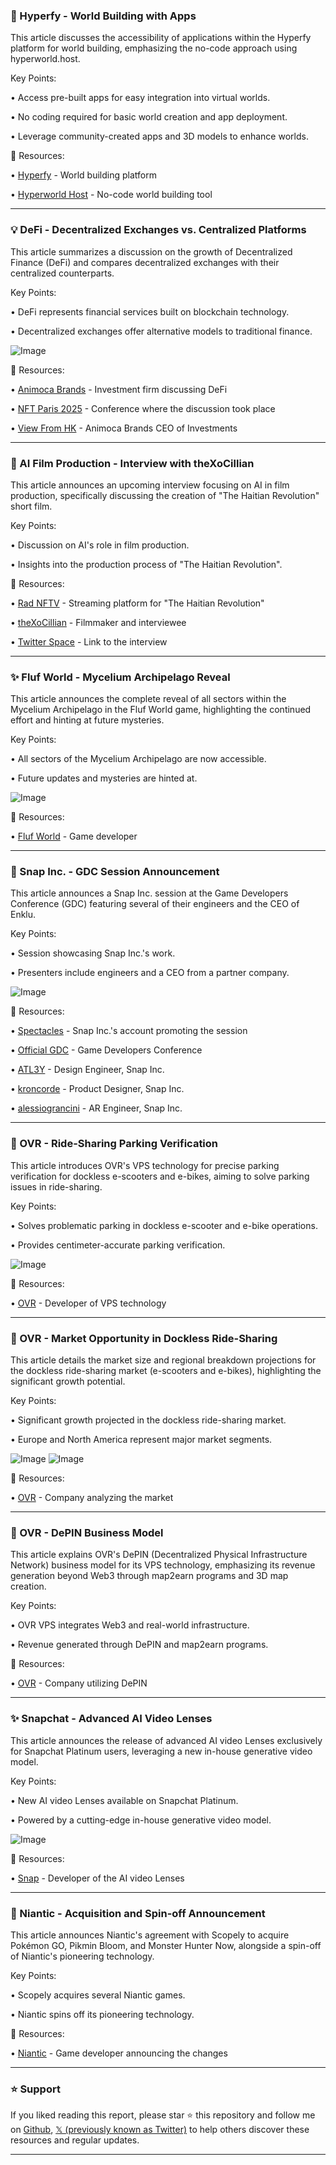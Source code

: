 ### 🚀  Hyperfy - World Building with Apps

This article discusses the accessibility of applications within the Hyperfy platform for world building, emphasizing the no-code approach using hyperworld.host.

Key Points:

• Access pre-built apps for easy integration into virtual worlds.

• No coding required for basic world creation and app deployment.

• Leverage community-created apps and 3D models to enhance worlds.


🔗 Resources:

• [Hyperfy](https://x.com/hyperfy_io) -  World building platform

• [Hyperworld Host](https://hyperworld.host) - No-code world building tool


---
### 💡 DeFi - Decentralized Exchanges vs. Centralized Platforms

This article summarizes a discussion on the growth of Decentralized Finance (DeFi) and compares decentralized exchanges with their centralized counterparts.

Key Points:

•  DeFi represents financial services built on blockchain technology.

•  Decentralized exchanges offer alternative models to traditional finance.


![Image](https://pbs.twimg.com/media/Gl5G9DqXoAAIsJE?format=jpg&name=small)

🔗 Resources:

• [Animoca Brands](https://x.com/animocabrands) - Investment firm discussing DeFi

• [NFT Paris 2025](https://x.com/nft_paris) - Conference where the discussion took place

• [View From HK](https://x.com/viewfromhk) - Animoca Brands CEO of Investments


---
### 🤖 AI Film Production - Interview with theXoCillian

This article announces an upcoming interview focusing on AI in film production, specifically discussing the creation of "The Haitian Revolution" short film.

Key Points:

• Discussion on AI's role in film production.

•  Insights into the production process of "The Haitian Revolution".


🔗 Resources:

• [Rad NFTV](https://x.com/RadNFTV) - Streaming platform for "The Haitian Revolution"

• [theXoCillian](https://x.com/theXoCillian) -  Filmmaker and interviewee

• [Twitter Space](https://x.com/i/spaces/1lDxLzbqgZkGm/peek) - Link to the interview


---
### ✨ Fluf World - Mycelium Archipelago Reveal

This article announces the complete reveal of all sectors within the Mycelium Archipelago in the Fluf World game, highlighting the continued effort and hinting at future mysteries.

Key Points:

• All sectors of the Mycelium Archipelago are now accessible.

•  Future updates and mysteries are hinted at.


![Image](https://pbs.twimg.com/amplify_video_thumb/1899926152476778496/img/LLOAntHw_owDvdnj.jpg)

🔗 Resources:

• [Fluf World](https://x.com/flufworld) - Game developer


---
### 🤖 Snap Inc. - GDC Session Announcement

This article announces a Snap Inc. session at the Game Developers Conference (GDC) featuring several of their engineers and the CEO of Enklu.

Key Points:

•  Session showcasing Snap Inc.'s work.

•  Presenters include engineers and a CEO from a partner company.


![Image](https://pbs.twimg.com/media/Gl23xj2bYAQy854?format=jpg&name=small)

🔗 Resources:

• [Spectacles](https://x.com/Spectacles) - Snap Inc.'s account promoting the session

• [Official GDC](https://x.com/Official_GDC) - Game Developers Conference

• [ATL3Y](https://x.com/ATL3Y) - Design Engineer, Snap Inc.

• [kroncorde](https://x.com/kroncorde) - Product Designer, Snap Inc.

• [alessiograncini](https://x.com/alessiograncini) - AR Engineer, Snap Inc.


---
### 🤖 OVR - Ride-Sharing Parking Verification

This article introduces OVR's VPS technology for precise parking verification for dockless e-scooters and e-bikes, aiming to solve parking issues in ride-sharing.

Key Points:

• Solves problematic parking in dockless e-scooter and e-bike operations.

• Provides centimeter-accurate parking verification.


![Image](https://pbs.twimg.com/ext_tw_video_thumb/1899870626032005120/pu/img/zOQWa0XtqFaYGq99.jpg)

🔗 Resources:

• [OVR](https://x.com/OVRtheReality) - Developer of VPS technology


---
### 🤖 OVR - Market Opportunity in Dockless Ride-Sharing

This article details the market size and regional breakdown projections for the dockless ride-sharing market (e-scooters and e-bikes), highlighting the significant growth potential.

Key Points:

•  Significant growth projected in the dockless ride-sharing market.

•  Europe and North America represent major market segments.


![Image](https://pbs.twimg.com/media/Gl2zK4GXwAEPxSu?format=png&name=medium)
![Image](https://pbs.twimg.com/media/Gl2zP8JW0AA0Ksi?format=png&name=medium)

🔗 Resources:

• [OVR](https://x.com/OVRtheReality) -  Company analyzing the market


---
### 🤖 OVR - DePIN Business Model

This article explains OVR's DePIN (Decentralized Physical Infrastructure Network) business model for its VPS technology, emphasizing its revenue generation beyond Web3 through map2earn programs and 3D map creation.

Key Points:

•  OVR VPS integrates Web3 and real-world infrastructure.

•  Revenue generated through DePIN and map2earn programs.


🔗 Resources:

• [OVR](https://x.com/OVRtheReality) -  Company utilizing DePIN


---
### ✨ Snapchat - Advanced AI Video Lenses

This article announces the release of advanced AI video Lenses exclusively for Snapchat Platinum users, leveraging a new in-house generative video model.

Key Points:

•  New AI video Lenses available on Snapchat Platinum.

•  Powered by a cutting-edge in-house generative video model.


![Image](https://pbs.twimg.com/ext_tw_video_thumb/1899856949224620032/pu/img/8ebdgmiQe_pr8nyb.jpg)

🔗 Resources:

• [Snap](https://x.com/Snap) - Developer of the AI video Lenses


---
### 🤖 Niantic - Acquisition and Spin-off Announcement

This article announces Niantic's agreement with Scopely to acquire Pokémon GO, Pikmin Bloom, and Monster Hunter Now, alongside a spin-off of Niantic's pioneering technology.

Key Points:

•  Scopely acquires several Niantic games.

•  Niantic spins off its pioneering technology.


🔗 Resources:

• [Niantic](https://x.com/NianticLabs) -  Game developer announcing the changes


---

### ⭐️ Support

If you liked reading this report, please star ⭐️ this repository and follow me on [Github](https://github.com/Drix10), [𝕏 (previously known as Twitter)](https://x.com/DRIX_10_) to help others discover these resources and regular updates.

---